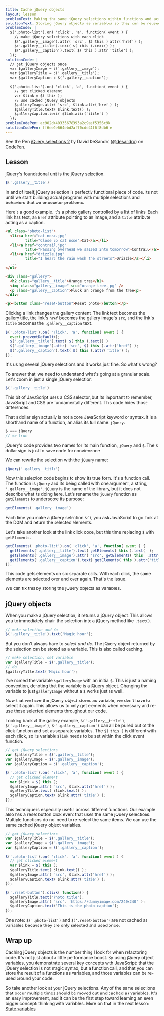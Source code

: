 ```yaml
---
title: Cache jQuery objects
layout: lesson
problemText: Making the same jQuery selections within functions and across code blocks.
solutionText: Storing jQuery objects as variables so they can be reused.
problemCode: |
  $('.photo-list').on( 'click', 'a', function( event ) {
    // make jQuery selections with each click
    $('.gallery__image').attr( 'src', $( this ).attr('href') );
    $('.gallery__title').text( $( this ).text() );
    $('.gallery__caption').text( $( this ).attr('title') );
  });
solutionCode: |
  // get jQuery objects once
  var $galleryImage = $('.gallery__image');
  var $galleryTitle = $('.gallery__title');
  var $galleryCaption = $('.gallery__caption');

  $('.photo-list').on( 'click', 'a', function( event ) {
    // get clicked element
    var $link = $( this );
    // use cached jQuery objects
    $galleryImage.attr( 'src', $link.attr('href') );
    $galleryTitle.text( $link.text() );
    $galleryCaption.text( $link.attr('title') );
  });
problemCodePen: ac902dc40335678393a2c9aef5356c9b
solutionCodePen: ff6ee1e664ebd2af70cde44f6f8db6fe
---
```


<p data-height="500" data-theme-id="dark" data-slug-hash="ff6ee1e664ebd2af70cde44f6f8db6fe" data-default-tab="result" data-user="desandro" data-embed-version="2" data-pen-title="jQuery selections 2" class="codepen">See the Pen <a href="https://codepen.io/desandro/pen/ff6ee1e664ebd2af70cde44f6f8db6fe/">jQuery selections 2</a> by David DeSandro (<a href="https://codepen.io/desandro">@desandro</a>) on <a href="https://codepen.io">CodePen</a>.</p>
<script async src="https://production-assets.codepen.io/assets/embed/ei.js"></script>

<!-- html-in-md <div class="skinny-column"> -->

## Lesson

jQuery's foundational unit is the jQuery selection.

``` js
$('.gallery__title')
```

In and of itself, jQuery selection is perfectly functional piece of code. Its not until we start building actual programs with multiple selections and behaviors that we encounter problems.

Here's a good example. It's a photo gallery controlled by a list of links. Each link has text, an `href` attribute pointing to an image, and a `title` attribute acting as a caption.

``` html
<ul class="photo-list">
  <li><a href="cat-nose.jpg"
         title="Close up cat nose">Cat</a></li>
  <li><a href="contrail.jpg"
         title="Passing overhead we sailed into tomorrow">Contrail</a></li>
  <li><a href="drizzle.jpg"
         title="I heard the rain wash the streets">Drizzle</a></li>
  ...
</ul>

<div class="gallery">
  <h2 class="gallery__title">Orange tree</h2>
  <img class="gallery__image" src="orange-tree.jpg" />
  <p class="gallery__caption">Pluck an orange from the tree<p>
</div>

<p><button class="reset-button">Reset photo</button></p>
```

Clicking a link changes the gallery content. The link text becomes the gallery title, the link's `href` becomes the gallery image's `src`, and the link's `title` becomes the `.gallery__caption` text.

``` js
$('.photo-list').on( 'click', 'a', function( event ) {
  event.preventDefault();
  $('.gallery__title').text( $( this ).text() );
  $('.gallery__image').attr( 'src', $( this ).attr('href') );
  $('.gallery__caption').text( $( this ).attr('title') );
});
```

It's using several jQuery selections and it works just fine. So what's wrong?

To answer that, we need to understand what's going at a granular scale. Let's zoom in just a single jQuery selection:

``` js
$('.gallery__title')
```

This bit of JavaScript uses a CSS selector, but its important to remember, JavaScript and CSS are fundamentally different. This code hides those differences.

That `$` dollar sign actually is not a core JavaScript keyword or syntax. It is a shorthand name of a function, an alias its full name: `jQuery`.

``` js
$ === jQuery
// => true
```

jQuery's code provides two names for its main function, `jQuery` and `$`. The `$` dollar sign is just to save code for convienence

We can rewrite the selection with the `jQuery` name:

``` js
jQuery('.gallery__title')
```

Now this selection code begins to show its true form. It's a function call. The function is `jQuery` and its being called with one argument, a string, `'.gallery__image'`. `jQuery` is the name of the library, but it does not describe what its doing here. Let's rename the `jQuery` function as `getElements` to underscore its purpose:

``` js
getElements('.gallery__image')
```

Each time you make a jQuery selection `$()`, you ask JavaScript to go look at the DOM and return the selected elements.

Let's take another look at the link click code, but this time replacing `$` with `getElements`.

``` js
getElements('.photo-list').on( 'click', 'a', function( event ) {
  getElements('.gallery__title').text( getElements( this ).text() );
  getElements('.gallery__image').attr( 'src', getElements( this ).attr('href') );
  getElements('.gallery__caption').text( getElements( this ).attr('title') );
});
```

This code gets elements on six separate calls. With each click, the same elements are selected over and over again. That's the issue.

We can fix this by storing the jQuery objects as variables.

## jQuery objects

When you make a jQuery selection, it returns a jQuery object. This allows you to immediately chain the selection into a jQuery method like `.text()`.

``` js
// make selection and do
$('.gallery__title').text('Magic hour');
```

But you don't always have to _select and do_. The jQuery object returned by the selection can be stored as a variable. This is also called caching.

``` js
// make selection, set variable
var $galleryTitle = $('.gallery__title');
// do
$galleryTitle.text('Magic hour');
```

I've named the variable `$galleryImage` with an initial `$`. This is just a naming convention, denoting that the variable is a jQuery object. Changing the variable to just `galleryImage` without a `$` works just as well.

Now that we have the jQuery object stored as variable, we don't have to select it again. This allows us to only get elements when necessary and re-use those selected elements throughout our code.

Looking back at the gallery example, `$('.gallery__title')`, `$('.gallery__image')`, `$('.gallery__caption')` can all be pulled out of the click function and set as separate variables. The `$( this )` is different with each click, so its variable `$link` needs to be set within the click event function.

``` js
// get jQuery selections
var $galleryTitle = $('.gallery__title');
var $galleryImage = $('.gallery__image');
var $galleryCaption = $('.gallery__caption');

$('.photo-list').on( 'click', 'a', function( event ) {
  // get clicked element
  var $link = $( this );
  $galleryImage.attr( 'src', $link.attr('href') );
  $galleryTitle.text( $link.text() );
  $galleryCaption.text( $link.attr('title') );
});
```


This technique is especially useful across different functions. Our example also has a reset button click event that uses the same jQuery selections. Multiple functions do not need to re-select the same items. We can use the same cached jQuery object variables.

``` js
// get jQuery selections
var $galleryTitle = $('.gallery__title');
var $galleryImage = $('.gallery__image');
var $galleryCaption = $('.gallery__caption');

$('.photo-list').on( 'click', 'a', function( event ) {
  // get clicked element
  var $link = $( this );
  $galleryTitle.text( $link.text() );
  $galleryImage.attr( 'src', $link.attr('href') );
  $galleryCaption.text( $link.attr('title') );
});

$('.reset-button').click( function() {
  $galleryTitle.text('Photo title');
  $galleryImage.attr( 'src', 'https://dummyimage.com/240x240' );
  $galleryCaption.text('This is the photo caption');
});
```

One note: `$('.photo-list')` and `$('.reset-button')` are not cached as variables because they are only selected and used once.

## Wrap up

Caching jQuery objects is the number thing I look for when refactoring code. It's not just about a little performance boost. By using jQuery object variables, you demonstrate several key concepts with JavaScript: that the jQuery selection is not magic syntax, but a function call, and that you can store the result of a functions as variables, and those variables can be re-used around your code.

So take another look at your jQuery selections. Any of the same selections that occur multiple times should be moved out and cached as variables. It's an easy improvement, and it can be the first step toward learning an even bigger concept: thinking with variables. More on that in the next lesson: [State variables](state-variables).

<!-- html-in-md </div> -->
